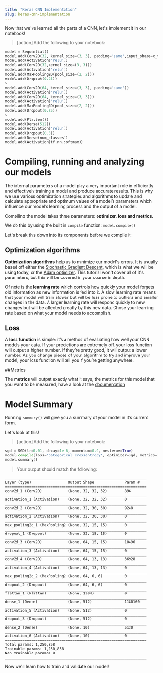```yaml
---
title: "Keras CNN Implementation"
slug: keras-cnn-implementation
---
```


Now that we've learned all the parts of a CNN, let's implement it in our notebook!

>[action]
> Add the following to your notebook:
>
```python
model = Sequential()
model.add(Conv2D(32, kernel_size=(3, 3), padding='same',input_shape=x_train.shape[1:]))
model.add(Activation('relu'))
model.add(Conv2D(32,kernel_size=(3, 3)))
model.add(Activation('relu'))
model.add(MaxPooling2D(pool_size=(2, 2)))
model.add(Dropout(0.25))
>
model.add(Conv2D(64, kernel_size=(3, 3), padding='same'))
model.add(Activation('relu'))
model.add(Conv2D(64, kernel_size=(3, 3)))
model.add(Activation('relu'))
model.add(MaxPooling2D(pool_size=(2, 2)))
model.add(Dropout(0.25))
>
model.add(Flatten())
model.add(Dense(512))
model.add(Activation('relu'))
model.add(Dropout(0.5))
model.add(Dense(num_classes))
model.add(Activation(tf.nn.softmax))
```

# Compiling, running and analyzing our models

The internal parameters of a model play a very important role in efficiently and effectively training a model and produce accurate results. This is why we use various optimization strategies and algorithms to update and calculate appropriate and optimum values of a model’s parameters which influence our model’s learning process and the output of a model.

Compiling the model takes three parameters: **optimizer, loss and metrics.**

We do this by using the built in `compile` function: `model.compile()`

Let's break this down into its components before we compile it:

## Optimization algorithms

**Optimization algorithms** help us to minimize our model's errors. It is usually based off either the [Stochastic Gradient Descent](https://en.wikipedia.org/wiki/Stochastic_gradient_descent), which is what we will be using today, or the [Adam optimizer](https://machinelearningmastery.com/adam-optimization-algorithm-for-deep-learning/). This tutorial won't cover all of it's parameters, but this will be covered in your course in depth.

Of note is the **learning rate** which controls how quickly your model forgets old information as new information is fed into it. A slow learning rate means that your model will train slower but will be less prone to outliers and smaller changes in the data. A larger learning rate will respond quickly to new changes but will be affected greatly by this new data. Chose your learning rate based on what your model needs to accomplish.

## Loss

A **loss function** is simple: it’s a method of evaluating how well your CNN models your data. If your predictions are extremely off, your loss function will output a higher number. If they’re pretty good, it will output a lower number. As you change pieces of your algorithm to try and improve your model, your loss function will tell you if you’re getting anywhere.

##Metrics

The **metrics** will output exactly what it says, the metrics for this model that you want to be measured, have a look at the [documentation](https://keras.io/metrics/)


# Model Summary

Running `summary()` will give you a summary of your model in it's current form.

Let's look at this!

>[action]
> Add the following to your notebook:
>
```python
sgd = SGD(lr=0.01, decay=1e-6, momentum=0.9, nesterov=True)
model.compile(loss='categorical_crossentropy', optimizer=sgd, metrics=['accuracy'])
model.summary()
```
>
> Your output should match the following:
>
```
_________________________________________________________________
Layer (type)                 Output Shape              Param #   
=================================================================
conv2d_1 (Conv2D)            (None, 32, 32, 32)        896       
_________________________________________________________________
activation_1 (Activation)    (None, 32, 32, 32)        0         
_________________________________________________________________
conv2d_2 (Conv2D)            (None, 32, 30, 30)        9248      
_________________________________________________________________
activation_2 (Activation)    (None, 32, 30, 30)        0         
_________________________________________________________________
max_pooling2d_1 (MaxPooling2 (None, 32, 15, 15)        0         
_________________________________________________________________
dropout_1 (Dropout)          (None, 32, 15, 15)        0         
_________________________________________________________________
conv2d_3 (Conv2D)            (None, 64, 15, 15)        18496     
_________________________________________________________________
activation_3 (Activation)    (None, 64, 15, 15)        0         
_________________________________________________________________
conv2d_4 (Conv2D)            (None, 64, 13, 13)        36928     
_________________________________________________________________
activation_4 (Activation)    (None, 64, 13, 13)        0         
_________________________________________________________________
max_pooling2d_2 (MaxPooling2 (None, 64, 6, 6)          0         
_________________________________________________________________
dropout_2 (Dropout)          (None, 64, 6, 6)          0         
_________________________________________________________________
flatten_1 (Flatten)          (None, 2304)              0         
_________________________________________________________________
dense_1 (Dense)              (None, 512)               1180160   
_________________________________________________________________
activation_5 (Activation)    (None, 512)               0         
_________________________________________________________________
dropout_3 (Dropout)          (None, 512)               0         
_________________________________________________________________
dense_2 (Dense)              (None, 10)                5130      
_________________________________________________________________
activation_6 (Activation)    (None, 10)                0         
=================================================================
Total params: 1,250,858
Trainable params: 1,250,858
Non-trainable params: 0
_________________________________________________________________
```

Now we'll learn how to train and validate our model!
